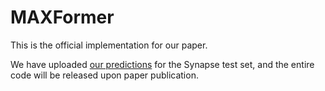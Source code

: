 # MAXFormer
This is the official implementation for our paper.

We have uploaded [our predictions](https://drive.google.com/file/d/1JecWCd2HeqhmaVPJf7GZx9TOWtOkCpo9/view?usp=sharing) for the Synapse test set, and the entire code will be released upon paper publication.
